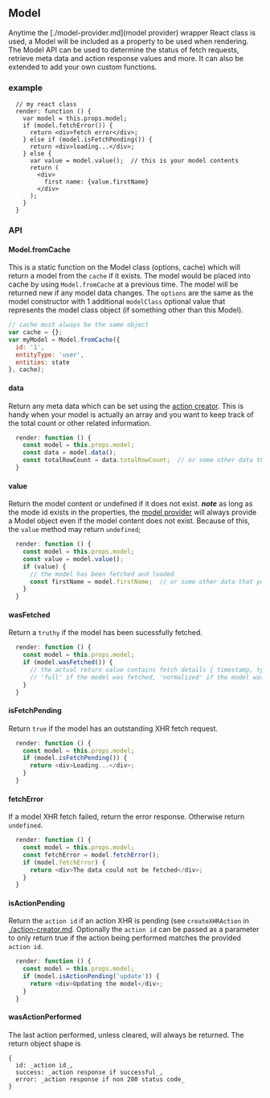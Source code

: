 Model
---------------
Anytime the [./model-provider.md](model provider) wrapper React class is used, a Model will be included as a property to be used when rendering.  The Model API can be used to determine the status of fetch requests, retrieve meta data and action response values and more.  It can also be extended to add your own custom functions.

### example
```
  // my react class
  render: function () {
    var model = this.props.model;
    if (model.fetchError()) {
      return <div>fetch error</div>;
    } else if (model.isFetchPending()) {
      return <div>loading...</div>;
    } else {
      var value = model.value();  // this is your model contents
      return (
        <div>
          first name: {value.firstName}
        </div>
      );
    }
  }
```

### API
#### Model.fromCache
This is a static function on the Model class (options, cache) which will return a model from the `cache` if it exists.  The model
would be placed into cache by using `Model.fromCache` at a previous time.  The model will be returned new if any model data changes.
The `options` are the same as the model constructor with 1 additional `modelClass` optional value that represents the model class object (if something other than this Model).
```javascript
// cache must always be the same object
var cache = {};
var myModel = Model.fromCache({
  id: '1',
  entityType: 'user',
  entities: state
}, cache);
```

#### data
Return any meta data which can be set using the [action creator](./action-creator.md).  This is handy when your model is actually an array and you want to keep track of the total count or other related information.
```javascript
  render: function () {
    const model = this.props.model;
    const data = model.data();
    const totalRowCount = data.totalRowCount;  // or some other data that would have been set with your action creator
  }
```

#### value
Return the model content or undefined if it does not exist.  ***note*** as long as the mode id exists in the properties, the [model provider](./model-provider.md) will always provide a Model object even if the model content does not exist.  Because of this, the `value` method may return `undefined`;
```javascript
  render: function () {
    const model = this.props.model;
    const value = model.value();
    if (value) {
      // the model has been fetched and loaded
      const firstName = model.firstName;  // or some other data that your model would contain
    }
  }
```

#### wasFetched
Return a `truthy` if the model has been sucessfully fetched.
```javascript
  render: function () {
    const model = this.props.model;
    if (model.wasFetched()) {
      // the actual return value contains fetch details { timestamp, type: 'full'|'normalized':'set' }
      // 'full' if the model was fetched, 'normalized' if the model was set from a model fetch normalization, 'set' if the model was created using new Model(...)
    }
  }
```

#### isFetchPending
Return `true` if the model has an outstanding XHR fetch request.
```javascript
  render: function () {
    const model = this.props.model;
    if (model.isFetchPending()) {
      return <div>Loading...</div>;
    }
  }
```

#### fetchError
If a model XHR fetch failed, return the error response.  Otherwise return `undefined`.
```javascript
  render: function () {
    const model = this.props.model;
    const fetchError = model.fetchError();
    if (model.fetchError) {
      return <div>The data could not be fetched</div>;
    }
  }
```

#### isActionPending
Return the `action id` if an action XHR is pending (see `createXHRAction` in [./action-creator.md](./action-creator.md).  Optionally the `action id` can be passed as a parameter to only return true if the action being performed matches the provided `action id`.
```javascript
  render: function () {
    const model = this.props.model;
    if (model.isActionPending('update')) {
      return <div>Updating the model</div>;
    }
  }
```

#### wasActionPerformed
The last action performed, unless cleared, will always be returned.  The return object shape is
```
{
  id: _action id_,
  success: _action response if successful_,
  error: _action response if non 200 status code_
}
```
